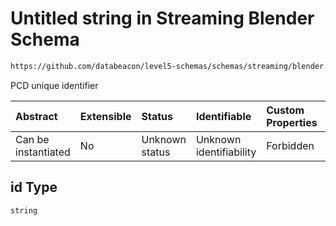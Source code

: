 # Untitled string in Streaming Blender Schema

```txt
https://github.com/databeacon/level5-schemas/schemas/streaming/blender.schema.json#/properties/pcds/properties/id
```

PCD unique identifier

| Abstract            | Extensible | Status         | Identifiable            | Custom Properties | Additional Properties | Access Restrictions | Defined In                                                                              |
| :------------------ | :--------- | :------------- | :---------------------- | :---------------- | :-------------------- | :------------------ | :-------------------------------------------------------------------------------------- |
| Can be instantiated | No         | Unknown status | Unknown identifiability | Forbidden         | Allowed               | none                | [blender.schema.json\*](../../out/streaming/blender.schema.json "open original schema") |

## id Type

`string`
